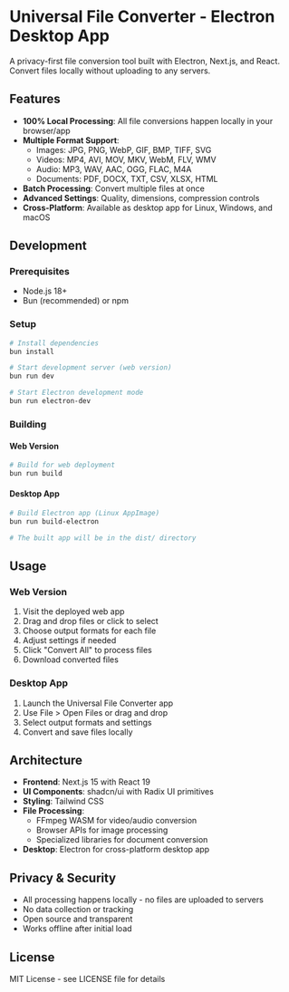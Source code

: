 # Universal File Converter - Electron Desktop App

A privacy-first file conversion tool built with Electron, Next.js, and React. Convert files locally without uploading to any servers.

## Features

- **100% Local Processing**: All file conversions happen locally in your browser/app
- **Multiple Format Support**: 
  - Images: JPG, PNG, WebP, GIF, BMP, TIFF, SVG
  - Videos: MP4, AVI, MOV, MKV, WebM, FLV, WMV
  - Audio: MP3, WAV, AAC, OGG, FLAC, M4A
  - Documents: PDF, DOCX, TXT, CSV, XLSX, HTML
- **Batch Processing**: Convert multiple files at once
- **Advanced Settings**: Quality, dimensions, compression controls
- **Cross-Platform**: Available as desktop app for Linux, Windows, and macOS

## Development

### Prerequisites
- Node.js 18+ 
- Bun (recommended) or npm

### Setup
```bash
# Install dependencies
bun install

# Start development server (web version)
bun run dev

# Start Electron development mode
bun run electron-dev
```

### Building

#### Web Version
```bash
# Build for web deployment
bun run build
```

#### Desktop App
```bash
# Build Electron app (Linux AppImage)
bun run build-electron

# The built app will be in the dist/ directory
```

## Usage

### Web Version
1. Visit the deployed web app
2. Drag and drop files or click to select
3. Choose output formats for each file
4. Adjust settings if needed
5. Click "Convert All" to process files
6. Download converted files

### Desktop App
1. Launch the Universal File Converter app
2. Use File > Open Files or drag and drop
3. Select output formats and settings
4. Convert and save files locally

## Architecture

- **Frontend**: Next.js 15 with React 19
- **UI Components**: shadcn/ui with Radix UI primitives
- **Styling**: Tailwind CSS
- **File Processing**: 
  - FFmpeg WASM for video/audio conversion
  - Browser APIs for image processing
  - Specialized libraries for document conversion
- **Desktop**: Electron for cross-platform desktop app

## Privacy & Security

- All processing happens locally - no files are uploaded to servers
- No data collection or tracking
- Open source and transparent
- Works offline after initial load

## License

MIT License - see LICENSE file for details
